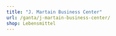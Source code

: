 ```yaml
---
title: "J. Martain Business Center"
url: /ganta/j-martain-business-center/
shop: Lebensmittel
---
```

